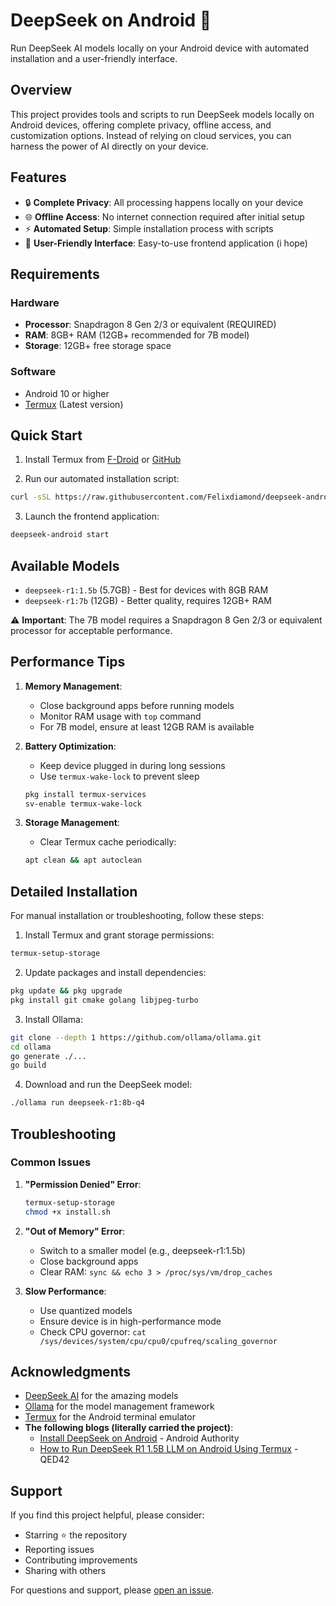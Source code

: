 # DeepSeek on Android 🚀

Run DeepSeek AI models locally on your Android device with automated installation and a user-friendly interface.

## Overview

This project provides tools and scripts to run DeepSeek models locally on Android devices, offering complete privacy, offline access, and customization options. Instead of relying on cloud services, you can harness the power of AI directly on your device.

## Features

- 🔒 **Complete Privacy**: All processing happens locally on your device
- 🌐 **Offline Access**: No internet connection required after initial setup
- ⚡ **Automated Setup**: Simple installation process with scripts
- 🎨 **User-Friendly Interface**: Easy-to-use frontend application (i hope)

## Requirements

### Hardware
- **Processor**: Snapdragon 8 Gen 2/3 or equivalent (REQUIRED)
- **RAM**: 8GB+ RAM (12GB+ recommended for 7B model)
- **Storage**: 12GB+ free storage space

### Software
- Android 10 or higher
- [Termux](https://github.com/termux/termux-app/releases) (Latest version)

## Quick Start

1. Install Termux from [F-Droid](https://f-droid.org/packages/com.termux/) or [GitHub](https://github.com/termux/termux-app/releases)

2. Run our automated installation script:
```bash
curl -sSL https://raw.githubusercontent.com/Felixdiamond/deepseek-android/main/install.sh | bash
```

3. Launch the frontend application:
```bash
deepseek-android start
```

## Available Models

- `deepseek-r1:1.5b` (5.7GB) - Best for devices with 8GB RAM
- `deepseek-r1:7b` (12GB) - Better quality, requires 12GB+ RAM

⚠️ **Important**: The 7B model requires a Snapdragon 8 Gen 2/3 or equivalent processor for acceptable performance.

## Performance Tips

1. **Memory Management**:
   - Close background apps before running models
   - Monitor RAM usage with `top` command
   - For 7B model, ensure at least 12GB RAM is available

2. **Battery Optimization**:
   - Keep device plugged in during long sessions
   - Use `termux-wake-lock` to prevent sleep
   ```bash
   pkg install termux-services
   sv-enable termux-wake-lock
   ```

3. **Storage Management**:
   - Clear Termux cache periodically:
   ```bash
   apt clean && apt autoclean
   ```

## Detailed Installation

For manual installation or troubleshooting, follow these steps:

1. Install Termux and grant storage permissions:
```bash
termux-setup-storage
```

2. Update packages and install dependencies:
```bash
pkg update && pkg upgrade
pkg install git cmake golang libjpeg-turbo
```

3. Install Ollama:
```bash
git clone --depth 1 https://github.com/ollama/ollama.git
cd ollama
go generate ./...
go build
```

4. Download and run the DeepSeek model:
```bash
./ollama run deepseek-r1:8b-q4
```

## Troubleshooting

### Common Issues

1. **"Permission Denied" Error**:
   ```bash
   termux-setup-storage
   chmod +x install.sh
   ```

2. **"Out of Memory" Error**:
   - Switch to a smaller model (e.g., deepseek-r1:1.5b)
   - Close background apps
   - Clear RAM: `sync && echo 3 > /proc/sys/vm/drop_caches`

3. **Slow Performance**:
   - Use quantized models
   - Ensure device is in high-performance mode
   - Check CPU governor: `cat /sys/devices/system/cpu/cpu0/cpufreq/scaling_governor`

## Acknowledgments

- [DeepSeek AI](https://github.com/deepseek-ai) for the amazing models
- [Ollama](https://github.com/ollama/ollama) for the model management framework
- [Termux](https://github.com/termux) for the Android terminal emulator
- **The following blogs (literally carried the project)**:
  - [Install DeepSeek on Android](https://www.androidauthority.com/install-deepseek-android-3521203/) - Android Authority
  - [How to Run DeepSeek R1 1.5B LLM on Android Using Termux](https://www.qed42.com/insights/how-to-run-deepseek-r1-1-5b-llm-on-android-using-termux) - QED42

## Support

If you find this project helpful, please consider:
- Starring ⭐ the repository
- Reporting issues
- Contributing improvements
- Sharing with others

For questions and support, please [open an issue](../../issues). 